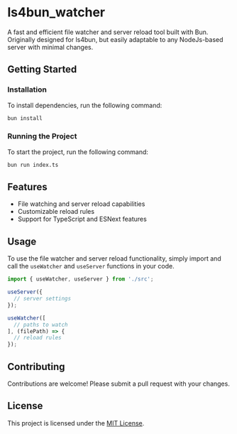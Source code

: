# ls4bun_watcher

A fast and efficient file watcher and server reload tool built with Bun. Originally designed for ls4bun, but easily adaptable to any NodeJs-based server with minimal changes.

## Getting Started

### Installation

To install dependencies, run the following command:

```bash
bun install
```

### Running the Project

To start the project, run the following command:

```bash
bun run index.ts
```

## Features

* File watching and server reload capabilities
* Customizable reload rules
* Support for TypeScript and ESNext features

## Usage

To use the file watcher and server reload functionality, simply import and call the `useWatcher` and `useServer` functions in your code.

```typescript
import { useWatcher, useServer } from './src';

useServer({
  // server settings
});

useWatcher([
  // paths to watch
], (filePath) => {
  // reload rules
});
```

## Contributing

Contributions are welcome! Please submit a pull request with your changes.

## License

This project is licensed under the [MIT License](https://opensource.org/licenses/MIT).